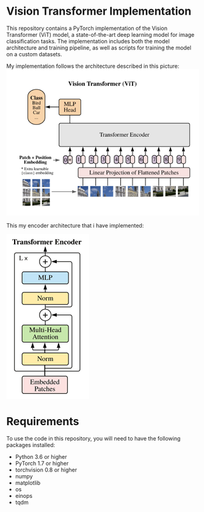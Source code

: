 # Vision Transformer Implementation
This repository contains a PyTorch implementation of the Vision Transformer (ViT) model, a state-of-the-art deep learning model for image classification tasks. The implementation includes both the model architecture and training pipeline, as well as scripts for training the model on a custom datasets.


My implementation follows the architecture described in this picture:
<img src = 'Images/VIT.png' alt = 'VIT'> 

This my encoder architecture that i have implemented: 

<img src = 'Images/Encoder.png' alt = 'Encoder'>
  

# Requirements
To use the code in this repository, you will need to have the following packages installed:
- Python 3.6 or higher
- PyTorch 1.7 or higher
- torchvision 0.8 or higher
- numpy
- matplotlib
- os 
- einops
- tqdm
